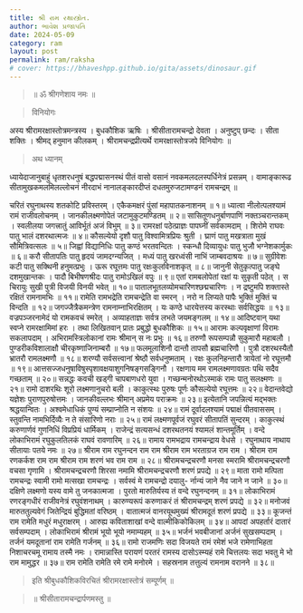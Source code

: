 ```yaml
---
title: શ્રી રામ રક્ષાસ્ત્રોત.
author: ભાવેશ પ્રજાપતિ
date: 2024-05-09
category: ram
layout: post
permalink: ram/raksha
# cover: https://bhaveshpp.github.io/gita/assets/dinosaur.gif
---
```


> ॥ ॐ श्रीगणेशाय नमः ॥

> विनियोगः

अस्य श्रीरामरक्षास्तोत्रमन्त्रस्य । बुधकौशिक ऋषिः ।
श्रीसीतारामचन्द्रो देवता । अनुष्टुप् छन्दः ।
सीता शक्तिः । श्रीमद् हनुमान कीलकम् ।
श्रीरामचन्द्रप्रीत्यर्थे रामरक्षास्तोत्रजपे विनियोगः ॥

> अथ ध्यानम्

ध्यायेदाजानुबाहुं धृतशरधनुषं बद्धपद्मासनस्थं
पीतं वासो वसानं नवकमलदलस्पर्धिनेत्रं प्रसन्नम् ।
वामाङ्कारूढ सीतामुखकमलमिलल्लोचनं नीरदाभं
नानालङ्कारदीप्तं दधतमुरुजटामण्डनं रामचन्द्रम् ॥

चरितं रघुनाथस्य शतकोटि प्रविस्तरम् ।
एकैकमक्षरं पुंसां महापातकनाशनम् ॥ १॥
ध्यात्वा नीलोत्पलश्यामं रामं राजीवलोचनम् ।
जानकीलक्ष्मणोपेतं जटामुकुटमण्डितम् ॥ २॥
सासितूणधनुर्बाणपाणिं नक्तञ्चरान्तकम् ।
स्वलीलया जगत्त्रातुं आविर्भूतं अजं विभुम् ॥ ३॥
रामरक्षां पठेत्प्राज्ञः पापघ्नीं सर्वकामदाम् ।
शिरोमे राघवः पातु भालं दशरथात्मजः ॥ ४॥
कौसल्येयो दृशौ पातु विश्वामित्रप्रियः श्रुती ।
घ्राणं पातु मखत्राता मुखं सौमित्रिवत्सलः ॥ ५॥
जिह्वां विद्यानिधिः पातु कण्ठं भरतवन्दितः ।
स्कन्धौ दिव्यायुधः पातु भुजौ भग्नेशकार्मुकः ॥ ६॥
करौ सीतापतिः पातु हृदयं जामदग्न्यजित् ।
मध्यं पातु खरध्वंसी नाभिं जाम्बवदाश्रयः ॥ ७॥
सुग्रीवेशः कटी पातु सक्थिनी हनुमत्प्रभुः ।
ऊरू रघूत्तमः पातु रक्षःकुलविनाशकृत् ॥ ८॥
जानुनी सेतुकृत्पातु जङ्घे दशमुखान्तकः ।
पादौ बिभीषणश्रीदः पातु रामोऽखिलं वपुः ॥ ९॥
एतां रामबलोपेतां रक्षां यः सुकृती पठेत् ।
स चिरायुः सुखी पुत्री विजयी विनयी भवेत् ॥ १०॥
पातालभूतलव्योमचारिणश्छद्मचारिणः ।
न द्रष्टुमपि शक्तास्ते रक्षितं रामनामभिः ॥ ११॥
रामेति रामभद्रेति रामचन्द्रेति वा स्मरन् ।
नरो न लिप्यते पापैः भुक्तिं मुक्तिं च विन्दति ॥ १२॥
जगज्जैत्रैकमन्त्रेण रामनाम्नाभिरक्षितम् ।
यः कण्ठे धारयेत्तस्य करस्थाः सर्वसिद्धयः ॥ १३॥
वज्रपञ्जरनामेदं यो रामकवचं स्मरेत् ।
अव्याहताज्ञः सर्वत्र लभते जयमङ्गलम् ॥ १४॥
आदिष्टवान् यथा स्वप्ने रामरक्षामिमां हरः ।
तथा लिखितवान् प्रातः प्रबुद्धो बुधकौशिकः ॥ १५॥
आरामः कल्पवृक्षाणां विरामः सकलापदाम् ।
अभिरामस्त्रिलोकानां रामः श्रीमान् स नः प्रभुः ॥ १६॥
तरुणौ रूपसम्पन्नौ सुकुमारौ महाबलौ ।
पुण्डरीकविशालाक्षौ चीरकृष्णाजिनाम्बरौ ॥ १७॥
फलमूलाशिनौ दान्तौ तापसौ ब्रह्मचारिणौ ।
पुत्रौ दशरथस्यैतौ भ्रातरौ रामलक्ष्मणौ ॥ १८॥
शरण्यौ सर्वसत्त्वानां श्रेष्ठौ सर्वधनुष्मताम् ।
रक्षः कुलनिहन्तारौ त्रायेतां नो रघूत्तमौ ॥ १९॥
आत्तसज्जधनुषाविषुस्पृशावक्षयाशुगनिषङ्गसङ्गिनौ ।
रक्षणाय मम रामलक्ष्मणावग्रतः पथि सदैव गच्छताम् ॥ २०॥
सन्नद्धः कवची खड्गी चापबाणधरो युवा ।
गच्छन्मनोरथोऽस्माकं रामः पातु सलक्ष्मणः ॥ २१॥
रामो दाशरथिः शूरो लक्ष्मणानुचरो बली ।
काकुत्स्थः पुरुषः पूर्णः कौसल्येयो रघूत्तमः ॥ २२॥
वेदान्तवेद्यो यज्ञेशः पुराणपुरुषोत्तमः ।
जानकीवल्लभः श्रीमान् अप्रमेय पराक्रमः ॥ २३॥
इत्येतानि जपन्नित्यं मद्भक्तः श्रद्धयान्वितः ।
अश्वमेधाधिकं पुण्यं सम्प्राप्नोति न संशयः ॥ २४॥
रामं दूर्वादलश्यामं पद्माक्षं पीतवाससम् ।
स्तुवन्ति नामभिर्दिव्यैः न ते संसारिणो नराः ॥ २५॥
रामं लक्ष्मणपूर्वजं रघुवरं सीतापतिं सुन्दरम् ।
काकुत्स्थं करुणार्णवं गुणनिधिं विप्रप्रियं धार्मिकम् ।
राजेन्द्रं सत्यसन्धं दशरथतनयं श्यामलं शान्तमूर्तिम् ।
वन्दे लोकाभिरामं रघुकुलतिलकं राघवं रावणारिम् ॥ २६॥
रामाय रामभद्राय रामचन्द्राय वेधसे ।
रघुनाथाय नाथाय सीतायाः पतये नमः ॥ २७॥
श्रीराम राम रघुनन्दन राम राम
श्रीराम राम भरताग्रज राम राम ।
श्रीराम राम रणकर्कश राम राम
श्रीराम राम शरणं भव राम राम ॥ २८॥
श्रीरामचन्द्रचरणौ मनसा स्मरामि
श्रीरामचन्द्रचरणौ वचसा गृणामि ।
श्रीरामचन्द्रचरणौ शिरसा नमामि
श्रीरामचन्द्रचरणौ शरणं प्रपद्ये ॥ २९॥
माता रामो मत्पिता रामचन्द्रः
स्वामी रामो मत्सखा रामचन्द्रः ।
सर्वस्वं मे रामचन्द्रो दयालु-
र्नान्यं जाने नैव जाने न जाने ॥ ३०॥
दक्षिणे लक्ष्मणो यस्य वामे तु जनकात्मजा ।
पुरतो मारुतिर्यस्य तं वन्दे रघुनन्दनम् ॥ ३१॥
लोकाभिरामं रणरङ्गधीरं
राजीवनेत्रं रघुवंशनाथम् ।
कारुण्यरूपं करुणाकरं तं
श्रीरामचन्द्रम् शरणं प्रपद्ये ॥ ३२॥
मनोजवं मारुततुल्यवेगं
जितेन्द्रियं बुद्धिमतां वरिष्ठम् ।
वातात्मजं वानरयूथमुख्यं
श्रीरामदूतं शरणं प्रपद्ये ॥ ३३॥
कूजन्तं राम रामेति मधुरं मधुराक्षरम् ।
आरुह्य कविताशाखां वन्दे वाल्मीकिकोकिलम् ॥ ३४॥
आपदां अपहर्तारं दातारं सर्वसम्पदाम् ।
लोकाभिरामं श्रीरामं भूयो भूयो नमाम्यहम् ॥ ३५॥
भर्जनं भवबीजानां अर्जनं सुखसम्पदाम् ।
तर्जनं यमदूतानां राम रामेति गर्जनम् ॥ ३६॥
रामो राजमणिः सदा विजयते रामं रमेशं भजे
रामेणाभिहता निशाचरचमू रामाय तस्मै नमः ।
रामान्नास्ति परायणं परतरं रामस्य दासोऽस्म्यहं
रामे चित्तलयः सदा भवतु मे भो राम मामुद्धर ॥ ३७॥
राम रामेति रामेति रमे रामे मनोरमे ।
सहस्रनाम तत्तुल्यं रामनाम वरानने ॥ ३८॥

> इति श्रीबुधकौशिकविरचितं श्रीरामरक्षास्तोत्रं सम्पूर्णम् ॥

> ॥ श्रीसीतारामचन्द्रार्पणमस्तु ॥